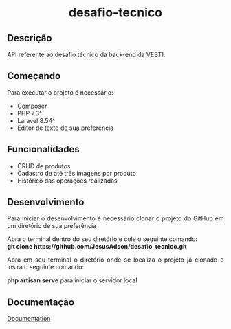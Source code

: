 <h1 align="center">desafio-tecnico</h1>
<h2>Descrição</h2>
<p align="justify">API referente ao desafio técnico da back-end da VESTI.</p>
<h2>Começando</h2>
Para executar o projeto é necessário:
<ul>
    <li>Composer</li>
    <li>PHP 7.3^</li>
    <li>Laravel 8.54^</li>
    <li>Editor de texto de sua preferência</li>
</ul>
<h2>Funcionalidades</h2>
<ul>
    <li align="justify">CRUD de produtos</li>
    <li align="justify">Cadastro de até três imagens por produto</li>
    <li align="justify">Histórico das operações realizadas</li>
</ul>
<h2>Desenvolvimento</h2>
<p align="justify">Para iniciar o desenvolvimento é necessário clonar o projeto do GitHub em um diretório de sua preferência</p>
Abra o terminal dentro do seu diretório e cole o seguinte comando: 
<br/>
<b>git clone https://github.com/JesusAdson/desafio_tecnico.git</b>

<p align="justify">Abra em seu terminal o diretório onde se localiza o projeto já clonado e insira o seguinte comando:</p>
<b>php artisan serve</b> para iniciar o servidor local

<h2>Documentação</h2>
<a href="https://documenter.getpostman.com/view/16903033/TzzDHZex#intro" target="_blank">Documentation</a>
